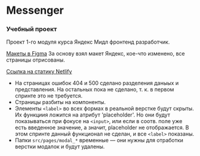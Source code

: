 # Messenger
### Учебный проект

Проект 1-го модуля курса Яндекс Мидл фронтенд разработчик.

[Макеты в Figma]()
За основу взял макет Яндекс, кое-что изменено, все страницы отрисованы.

[Ссылка на статику Netlify](https://luminous-douhua-0dab3c.netlify.app/)

- На страницах ошибок 404 и 500 сделано разделения даныых и представления. На остальных пока не сделано, т. к. в первом спринте это не требуется.
- Страницы разбиты на компоненты.
- Элементы ```<label>``` во всех формах в реальной верстке будут скрыты. Их функциия ложится на атрибут 'placeholder'. Но они будут показываться при фокусе на ```<input>```, или если в соотв. поле уже есть введенное значение, а значит, placeholder не отображается. В этом спринте данный функционал не сделан, и все ```<label>``` показаны.
- Папки ```src/pages/modal_*``` временные — они нужны для отработки верстки модалок и будут удалены.